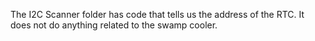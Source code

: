 The I2C Scanner folder has code that tells us the address of the RTC.  It does not do anything related to the swamp cooler.

